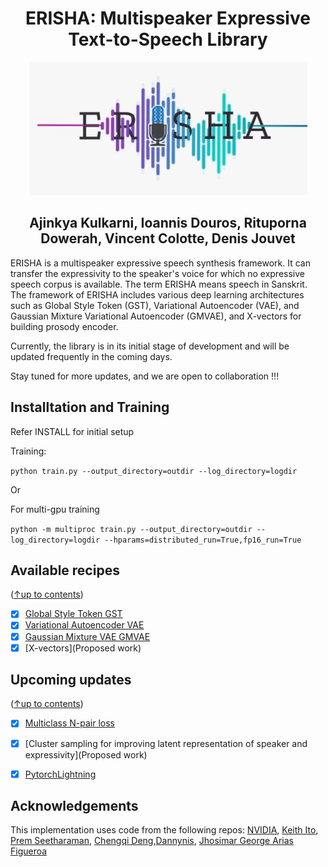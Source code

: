 <div align="center">
  
# ERISHA: Multispeaker Expressive Text-to-Speech Library

![Multispeaker Expressive Text-to-Speech Library](erisha.png)

## Ajinkya Kulkarni, Ioannis Douros, Rituporna Dowerah, Vincent Colotte, Denis Jouvet

<div align="left">

ERISHA is a multispeaker expressive speech synthesis framework. It can transfer the expressivity to the speaker's voice for which no expressive speech corpus is available. The term ERISHA means speech in Sanskrit. The framework of ERISHA includes various deep learning architectures such as Global Style Token (GST), Variational Autoencoder  (VAE), and Gaussian Mixture Variational Autoencoder (GMVAE), and X-vectors for building prosody encoder. 


Currently, the library is in its initial stage of development and will be updated frequently in the coming days.

Stay tuned for more updates, and we are open to collaboration !!!

## Installtation and Training

Refer INSTALL for initial setup

Training:

`python train.py --output_directory=outdir --log_directory=logdir`

Or

For multi-gpu training

`python -m multiproc train.py --output_directory=outdir --log_directory=logdir --hparams=distributed_run=True,fp16_run=True`

## Available recipes
([↑up to contents](#contents))
* [x] [Global Style Token GST](https://arxiv.org/abs/1803.09017)
* [x] [Variational Autoencoder VAE](https://arxiv.org/abs/1812.04342)
* [x] [Gaussian Mixture VAE GMVAE](https://arxiv.org/abs/1810.07217)
* [x] [X-vectors](Proposed work)

## Upcoming updates
([↑up to contents](#contents))
* [x] [Multiclass N-pair loss](https://hal.archives-ouvertes.fr/hal-02978485/document)
* [x] [Cluster sampling for improving latent representation of speaker and expressivity](Proposed work)
* [x] [PytorchLightning](https://www.pytorchlightning.ai/)


  
## Acknowledgements
This implementation uses code from the following repos: [NVIDIA](https://github.com/NVIDIA/tacotron2), [Keith
Ito](https://github.com/keithito/tacotron/), [Prem
Seetharaman](https://github.com/pseeth/pytorch-stft), 
[Chengqi Deng](https://github.com/KinglittleQ/GST-Tacotron),[Dannynis](https://github.com/Dannynis/xvector_pytorch),
[Jhosimar George Arias Figueroa](https://github.com/jariasf/GMVAE/)

